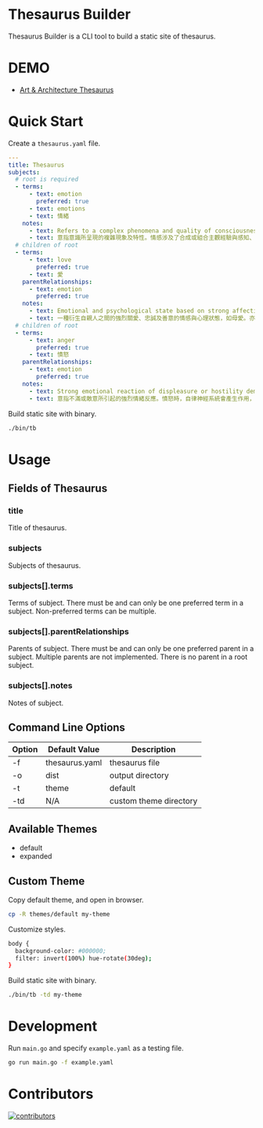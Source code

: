 Thesaurus Builder
===

Thesaurus Builder is a CLI tool to build a static site of thesaurus.

# DEMO

- [Art & Architecture Thesaurus](https://memochou1993.github.io/aat-simplified/)

# Quick Start

Create a `thesaurus.yaml` file.

```YAML
---
title: Thesaurus
subjects:
  # root is required
  - terms:
      - text: emotion
        preferred: true
      - text: emotions
      - text: 情緒
    notes:
      - text: Refers to a complex phenomena and quality of consciousness, featuring the synthesis or combination of subjective experiences and perceptions, expressive physiological and psychological behaviors, and the excitation or stimulation of the nervous system. Among psychological studies, the concept is associated with ideas on personality formation, rational and irrational thinking, and cognitive motivation.
      - text: 意指意識所呈現的複雜現象及特性。情感涉及了合成或組合主觀經驗與感知、具表達意義的生理與心理行為、以及神經系統的興奮或刺激。在心理學研究中，情感的概念與個性形成、理性與非理性思維、以及認知動機有關。
  # children of root
  - terms:
      - text: love
        preferred: true
      - text: 愛
    parentRelationships:
      - text: emotion
        preferred: true
    notes:
      - text: Emotional and psychological state based on strong affection, loyalty, and benevolence for another arising out of kinship, as in maternal love; arising out of sexual attraction and emotional affinity, as in affection and tenderness felt between lovers; and arising out of respect and admiration, as in the valuation and appreciation among friends.
      - text: 一種衍生自親人之間的強烈關愛、忠誠及善意的情感與心理狀態，如母愛。亦可為衍生自兩性之間在性欲與情感上的吸引力，例如情人之間的情愛與溫柔。此外，亦可能為衍生自尊敬與欽佩之情，例如朋友之間彼此重視與欣賞。
  # children of root
  - terms:
      - text: anger
        preferred: true
      - text: 憤怒
    parentRelationships:
      - text: emotion
        preferred: true
    notes:
      - text: Strong emotional reaction of displeasure or hostility demonstrated by physical reactions, particular facial grimaces and body positions characteristic of action in the autonomic nervous system.
      - text: 意指不滿或敵意所引起的強烈情緒反應。憤怒時，自律神經系統會產生作用，進而引發生理反應，並且使人表現出特有的面部表情與身體姿勢。
```

Build static site with binary.

```BASH
./bin/tb
```

# Usage

## Fields of Thesaurus

### title

Title of thesaurus.

### subjects

Subjects of thesaurus.

### subjects[].terms

Terms of subject. There must be and can only be one preferred term in a subject. Non-preferred terms can be multiple.

### subjects[].parentRelationships

Parents of subject. There must be and can only be one preferred parent in a subject. Multiple parents are not implemented. There is no parent in a root subject.

### subjects[].notes

Notes of subject.

## Command Line Options

| Option | Default Value  | Description            |
| ------ | -------------- | ---------------------- |
| -f     | thesaurus.yaml | thesaurus file         |
| -o     | dist           | output directory       |
| -t     | theme          | default                |
| -td    | N/A            | custom theme directory |

## Available Themes

- default
- expanded

## Custom Theme

Copy default theme, and open in browser.

```BASH
cp -R themes/default my-theme
```

Customize styles.

```BASH
body {
  background-color: #000000;
  filter: invert(100%) hue-rotate(30deg);
}
```

Build static site with binary.

```BASH
./bin/tb -td my-theme
```

# Development

Run `main.go` and specify `example.yaml` as a testing file.

```BASH
go run main.go -f example.yaml
```

# Contributors

<a href="https://github.com/memochou1993/thesaurus-builder/graphs/contributors">
  <img alt="contributors" src="https://contrib.rocks/image?repo=memochou1993/thesaurus-builder" />
</a>
